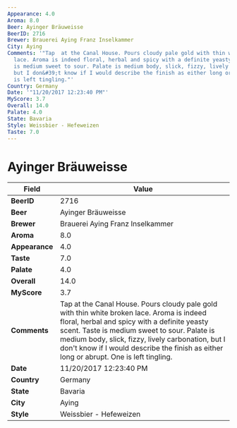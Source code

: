 ```yaml
---
Appearance: 4.0
Aroma: 8.0
Beer: Ayinger Bräuweisse
BeerID: 2716
Brewer: Brauerei Aying Franz Inselkammer
City: Aying
Comments: '"Tap  at the Canal House. Pours cloudy pale gold with thin white broken
  lace. Aroma is indeed floral, herbal and spicy with a definite yeasty scent. Taste
  is medium sweet to sour. Palate is medium body, slick, fizzy, lively carbonation,
  but I don&#39;t know if I would describe the finish as either long or abrupt. One
  is left tingling."'
Country: Germany
Date: '"11/20/2017 12:23:40 PM"'
MyScore: 3.7
Overall: 14.0
Palate: 4.0
State: Bavaria
Style: Weissbier - Hefeweizen
Taste: 7.0
---
```


# Ayinger Bräuweisse

| Field         | Value |
|---------------|-------|
| **BeerID** | 2716 |
| **Beer** | Ayinger Bräuweisse |
| **Brewer** | Brauerei Aying Franz Inselkammer |
| **Aroma** | 8.0 |
| **Appearance** | 4.0 |
| **Taste** | 7.0 |
| **Palate** | 4.0 |
| **Overall** | 14.0 |
| **MyScore** | 3.7 |
| **Comments** | Tap  at the Canal House. Pours cloudy pale gold with thin white broken lace. Aroma is indeed floral, herbal and spicy with a definite yeasty scent. Taste is medium sweet to sour. Palate is medium body, slick, fizzy, lively carbonation, but I don&#39;t know if I would describe the finish as either long or abrupt. One is left tingling. |
| **Date** | 11/20/2017 12:23:40 PM |
| **Country** | Germany |
| **State** | Bavaria |
| **City** | Aying |
| **Style** | Weissbier - Hefeweizen |
